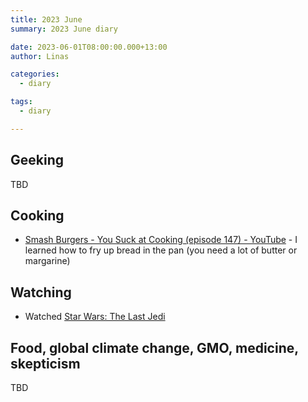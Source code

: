 ```yaml
---
title: 2023 June
summary: 2023 June diary

date: 2023-06-01T08:00:00.000+13:00
author: Linas

categories:
  - diary

tags:
  - diary

---
```


## Geeking

TBD

## Cooking

* [Smash Burgers - You Suck at Cooking (episode 147) - YouTube](https://www.youtube.com/watch?v=nq9WnmCGoFQ) - I learned how to fry up bread in the pan (you need a lot of butter or margarine)

## Watching

* Watched [Star Wars: The Last Jedi](https://www.imdb.com/title/tt2527336/)

## Food, global climate change, GMO, medicine, skepticism

TBD

